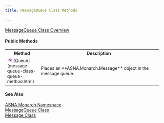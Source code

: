 ```yaml
---
title: MessageQueue Class Methods

---
```


[MessageQueue Class Overview](message-queue-class.html) 

#### Public Methods
<table class="mytable" cellspacing="0" cellpadding="4" width="60%">
          <colgroup>
            <col width="15%" />
            <col width="70%" />
          </colgroup>
          <tr>
            <th>Method</th>
            <th>Description</th>
          </tr>
          <tr>
            <td><img height="16" alt="public method" src="images/methods.bmp" width="16" border="0" />
              [Queue](message-queue-class-queue-method.html)
            </td>
            <td>Places an 
 **ASNA.Monarch.Message**  object in the
          message queue.</td>
          </tr>
</table>

#### See Also
[ASNA.Monarch Namespace](monarch-namespace.html) <br /> [MessageQueue Class](message-queue-class.html) <br />[Message Class](message-class.html) 
